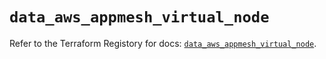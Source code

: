 # `data_aws_appmesh_virtual_node`

Refer to the Terraform Registory for docs: [`data_aws_appmesh_virtual_node`](https://registry.terraform.io/providers/hashicorp/aws/4.66.0/docs/data-sources/appmesh_virtual_node).
